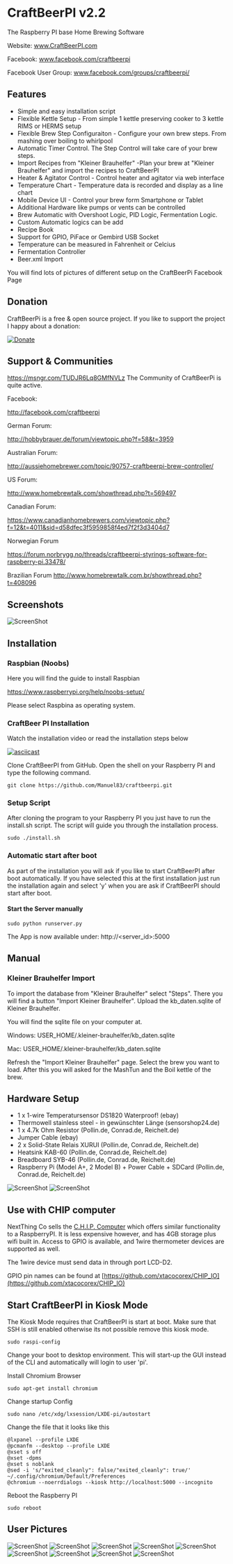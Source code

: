 # CraftBeerPI v2.2
The Raspberry PI base Home Brewing Software

Website: www.CraftBeerPI.com


Facebook: www.facebook.com/craftbeerpi


Facebook User Group: www.facebook.com/groups/craftbeerpi/


## Features

* Simple and easy installation script
* Flexible Kettle Setup - From simple 1 kettle preserving cooker to 3 kettle RIMS or HERMS setup
* Flexible Brew Step Configuraiton - Configure your own brew steps. From mashing over boiling to whirlpool
* Automatic Timer Control. The Step Control will take care of your brew steps.
* Import Recipes from "Kleiner Brauhelfer" -Plan your brew at "Kleiner Brauhelfer" and import the recipes to CraftBeerPI
* Heater & Agitator Control - Control heater and agitator via web interface
* Temperature Chart - Temperature data is recorded and display as a line chart
* Mobile Device UI - Control your brew form Smartphone or Tablet
* Additional Hardware like pumps or vents can be controlled
* Brew Automatic with Overshoot Logic, PID Logic, Fermentation Logic.
* Custom Automatic logics can be add
* Recipe Book
* Support for GPIO, PiFace or Gembird USB Socket
* Temperature can be measured in Fahrenheit or Celcius
* Fermentation Controller
* Beer.xml Import

You will find lots of pictures of different setup on the CraftBeerPi Facebook Page

## Donation

CraftBeerPi is a free & open source project. If you like to support the project I happy about a donation:


[![Donate](https://www.paypal.com/en_US/i/btn/btn_donateCC_LG.gif)](https://www.paypal.com/cgi-bin/webscr?cmd=_s-xclick&hosted_button_id=2X9KR98KJ8YZQ)

## Support & Communities
https://msngr.com/TUDJR6Lq8GMfNVLz
The Community of CraftBeerPi is quite active.

Facebook:

http://facebook.com/craftbeerpi

German Forum:

http://hobbybrauer.de/forum/viewtopic.php?f=58&t=3959

Australian Forum:

http://aussiehomebrewer.com/topic/90757-craftbeerpi-brew-controller/

US Forum:

http://www.homebrewtalk.com/showthread.php?t=569497

Canadian Forum:

https://www.canadianhomebrewers.com/viewtopic.php?f=12&t=4011&sid=d58dfec3f5959858f4ed7f2f3d3404d7

Norwegian Forum

https://forum.norbrygg.no/threads/craftbeerpi-styrings-software-for-raspberry-pi.33478/

Brazilian Forum
http://www.homebrewtalk.com.br/showthread.php?t=408096

## Screenshots

![ScreenShot](http://craftbeerpi.com/img/Img1.png)

## Installation

### Raspbian (Noobs)

Here you will find the guide to install Raspbian

https://www.raspberrypi.org/help/noobs-setup/

Please select Raspbina as operating system.


### CraftBeer PI Installation

Watch the installation video or read the installation steps below

[![asciicast](https://asciinema.org/a/du84msz9t56yqqg6j6qfjmvjd.png)](https://asciinema.org/a/du84msz9t56yqqg6j6qfjmvjd)

Clone CraftBeerPI from GitHub.
Open the shell on your Raspberry PI and type the following command.
```
git clone https://github.com/Manuel83/craftbeerpi.git
```
### Setup Script

After cloning the program to your Raspberry PI you just have to run the install.sh script.
The script will guide you through the installation process.
```
sudo ./install.sh
```

### Automatic start after boot

As part of the installation you will ask if you like to start CraftBeerPI after boot automatically.
If you have selected this at the first installation just run the installation again and
select 'y' when you are ask if CraftBeerPI should start after boot.

#### Start the Server manually
```
sudo python runserver.py
```

The App is now available under:  http://<server_id>:5000

## Manual

### Kleiner Brauhelfer Import
To import the database from "Kleiner Brauhelfer" select "Steps".
There you will find a button "Import Kleiner Brauhelfer". Upload the kb_daten.sqlite of
Kleiner Brauhelfer.

You will find the sqlite file on your computer at.

Windows:
USER_HOME/.kleiner-brauhelfer/kb_daten.sqlite

Mac:
USER_HOME/.kleiner-brauhelfer/kb_daten.sqlite

Refresh the "Import Kleiner Brauhelfer" page. Select the brew you want to load.
After this you will asked for the MashTun and the Boil kettle of the brew.

## Hardware Setup

* 1 x 1-wire Temperatursensor DS1820 Waterproof! (ebay)
* Thermowell stainless steel - in gewünschter Länge (sensorshop24.de)
* 1 x 4.7k Ohm Resistor (Pollin.de, Conrad.de, Reichelt.de)
* Jumper Cable (ebay)
* 2 x Solid-State Relais XURUI (Pollin.de, Conrad.de, Reichelt.de)
* Heatsink KAB-60 (Pollin.de, Conrad.de, Reichelt.de)
* Breadboard SYB-46 (Pollin.de, Conrad.de, Reichelt.de)
* Raspberry Pi (Model A+, 2 Model B) + Power Cable + SDCard (Pollin.de, Conrad.de, Reichelt.de)


![ScreenShot](https://raw.githubusercontent.com/Manuel83/craftbeerpi/master/docs/images/Hardwaresetup.png)
![ScreenShot](https://raw.githubusercontent.com/Manuel83/craftbeerpi/master/docs/images/Hardwaresetup2.png)

## Use with CHIP computer

NextThing Co sells the [C.H.I.P. Computer](https://www.nextthing.co/pages/chip)
which offers similar functionality to a RaspberryPI.  It is less expensive however,
and has 4GB storage plus wifi built in.  Access to GPIO is available, and 1wire
thermometer devices are supported as well.

The 1wire device must send data in through port LCD-D2.

GPIO pin names can be found at [https://github.com/xtacocorex/CHIP_IO](https://github.com/xtacocorex/CHIP_IO)


## Start CraftBeerPI in Kiosk Mode

The Kiosk Mode requires that CraftBeerPI is start at boot.
Make sure that SSH is still enabled otherwise its not possible remove this kiosk mode.


```
sudo raspi-config
```

Change your boot to desktop environment. This will start-up the GUI instead of the CLI and automatically will login to user 'pi'.

Install Chromium Browser
```
sudo apt-get install chromium
```

Change startup Config

```
sudo nano /etc/xdg/lxsession/LXDE-pi/autostart
```

Change the file that it looks like this

```
@lxpanel --profile LXDE
@pcmanfm --desktop --profile LXDE
@xset s off
@xset -dpms
@xset s noblank
@sed -i 's/"exited_cleanly": false/"exited_cleanly": true/' ~/.config/chromium/Default/Preferences
@chromium --noerrdialogs --kiosk http://localhost:5000 --incognito
```

Reboot the Raspberry PI

```
sudo reboot
```

## User Pictures

![ScreenShot](http://craftbeerpi.com/examples/img1.png)
![ScreenShot](http://craftbeerpi.com/examples/img2.jpg)
![ScreenShot](http://craftbeerpi.com/examples/img3.jpg)
![ScreenShot](http://craftbeerpi.com/examples/img4.jpg)
![ScreenShot](http://craftbeerpi.com/examples/img5.jpg)
![ScreenShot](http://craftbeerpi.com/examples/img6.jpg)
![ScreenShot](http://craftbeerpi.com/examples/img7.jpg)
![ScreenShot](http://craftbeerpi.com/examples/img8.jpg)
![ScreenShot](http://craftbeerpi.com/examples/img9.jpg)
